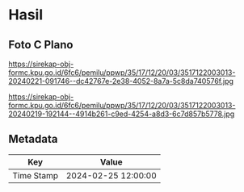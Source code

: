 # Hasil

## Foto C Plano

https://sirekap-obj-formc.kpu.go.id/6fc6/pemilu/ppwp/35/17/12/20/03/3517122003013-20240221-091746--dc42767e-2e38-4052-8a7a-5c8da740576f.jpg

https://sirekap-obj-formc.kpu.go.id/6fc6/pemilu/ppwp/35/17/12/20/03/3517122003013-20240219-192144--4914b261-c9ed-4254-a8d3-6c7d857b5778.jpg


## Metadata

| Key        | Value               |
| ---------- | ------------------- |
| Time Stamp | 2024-02-25 12:00:00 |



